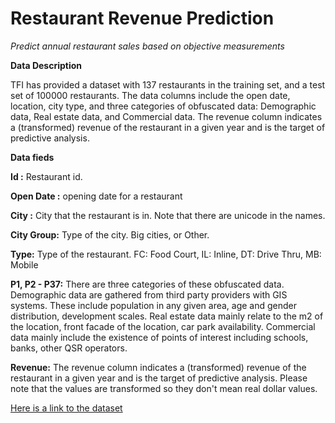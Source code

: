 # Restaurant Revenue Prediction
*Predict annual restaurant sales based on objective measurements*

**Data Description**

TFI has provided a dataset with 137 restaurants in the training set, and a test set of 100000 restaurants. The data columns include the open date, location, city type, and three categories of obfuscated data: Demographic data, Real estate data, and Commercial data. The revenue column indicates a (transformed) revenue of the restaurant in a given year and is the target of predictive analysis. 

**Data  fieds**

**Id :** Restaurant id. 

**Open Date :** opening date for a restaurant

**City :** City that the restaurant is in. Note that there are unicode in the names. 

**City Group:** Type of the city. Big cities, or Other. 

**Type:** Type of the restaurant. FC: Food Court, IL: Inline, DT: Drive Thru, MB: Mobile

**P1, P2 - P37:** There are three categories of these obfuscated data. Demographic data are gathered from third party providers with GIS systems. These include population in any given area, age and gender distribution, development scales. Real estate data mainly relate to the m2 of the location, front facade of the location, car park availability. Commercial data mainly include the existence of points of interest including schools, banks, other QSR operators.

**Revenue:** The revenue column indicates a (transformed) revenue of the restaurant in a given year and is the target of predictive analysis. Please note that the values are transformed so they don't mean real dollar values. 


[Here is a link to the dataset](https://www.kaggle.com/c/restaurant-revenue-prediction/data?select=test.csv.zip)
